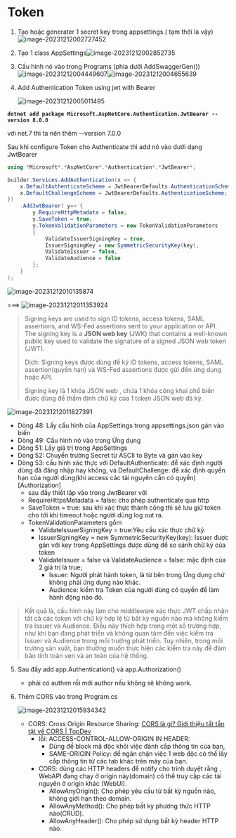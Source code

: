 # **Token**

1. Tạo hoặc generater 1 secret key trong appsettings.( tạm thời là vậy)![image-20231212002727452](C:\Users\NamVu\AppData\Roaming\Typora\typora-user-images\image-20231212002727452.png)

2. Tạo 1 class AppSettings![image-20231212002852735](C:\Users\NamVu\AppData\Roaming\Typora\typora-user-images\image-20231212002852735.png)

3. Cấu hình nó vào trong Programs (phía dưới AddSwaggerGen())![image-20231212004449607](C:\Users\NamVu\AppData\Roaming\Typora\typora-user-images\image-20231212004449607.png)![image-20231212004655639](C:\Users\NamVu\AppData\Roaming\Typora\typora-user-images\image-20231212004655639.png)

4. Add Authentication Token using jwt with Bearer

   ![image-20231212005011495](C:\Users\NamVu\AppData\Roaming\Typora\typora-user-images\image-20231212005011495.png)

**`dotnet add package Microsoft.AspNetCore.Authentication.JwtBearer --version 8.0.0`**

với net.7 thì ta nên thêm --version 7.0.0

Sau khi configure Token cho Authenticate thì add nó vào dưới dạng JwtBearer

```c#
using *Microsoft*.*AspNetCore*.*Authentication*.*JwtBearer*;

builder.Services.AddAuthentication(x => {
	x.DefaultAuthenticateScheme = JwtBearerDefaults.AuthenticationScheme;
    x.DefaultChallengeScheme = JwtBearerDefaults.AuthenticationScheme;
})
    .AddJwtBearer( y=> {
        y.RequireHttpMetadata = false;
        y.SaveToken = true;
        y.TokenValidationParameters = new TokenValidationParameters
        {
            ValidateIssuerSigningKey = true,
            IssuerSigningKey = new SymmetricSecurityKey(key),
            ValidateIssuer = false,
            ValidateAudience = false
		};
    }
);
```

![image-20231212010135874](C:\Users\NamVu\AppData\Roaming\Typora\typora-user-images\image-20231212010135874.png)

===> ![image-20231212011353924](C:\Users\NamVu\AppData\Roaming\Typora\typora-user-images\image-20231212011353924.png)

> Signing keys are used to sign ID tokens, access tokens, SAML assertions, and WS-Fed assertions sent to your application or API. The signing key is a **JSON web key** (JWK) that contains a well-known public key used to validate the signature of a signed JSON web token (JWT).
>
> Dịch: Signing keys được dùng để ký ID tokens, access tokens, SAML assertion(quyền hạn) và WS-Fed assertions được gửi đến ứng dụng hoặc API.
>
> Signing key là 1 khóa JSON web , chứa 1 khóa công khai phổ biến được dùng để thẩm định chữ ký của 1 token JSON web đã ký.

![image-20231212011827391](C:\Users\NamVu\AppData\Roaming\Typora\typora-user-images\image-20231212011827391.png)

- Dòng 48: Lấy cấu hình của AppSettings trong appsettings.json gán vào biến
- Dòng 49: Cấu hình nó vào trong Ứng dụng
- Dòng 51: Lấy giá trị trong AppSettings
- Dòng 52: Chuyển trường Secret từ ASCII to Byte và gán vào key
- Dòng 53: cấu hình xác thực với DefaultAuthenticate: để xác định người dùng đã đăng nhập hay không, và DefaultChallenge: để xác định quyền hạn của người dùng(khi access các tài nguyên cần có quyền)[Authorization]
  - sau đấy thiết lập vào trong JwtBearer với
  - RequireHttpsMetadata  = false: cho phép authenticate qua http
  - SaveToken = true: sau khi xác thực thành công thì sẽ lưu giữ token cho tới khi timeout hoặc người dùng log out ra.
  - TokenValidationParameters gồm
    - ValidateIssuerSigningKey = true:Yêu cầu xác thực chữ ký.
    - IssuerSigningKey = new SymmetricSecurityKey(key): Issuer được gán với key trong AppSettings được dùng để so sánh chữ ký của token
    - ValidateIssuer = false và ValidateAudience = false: mặc định của 2 giá trị là true; 
      - Issuer: Người phát hành token, là từ bên trong Ứng dụng chứ không phải ứng dụng nào khác.
      - Audience: kiểm tra Token của người dùng có quyền để làm hành động nào đó.

> Kết quả là, cấu hình này làm cho middleware xác thực JWT chấp nhận tất cả các token với chữ ký hợp lệ từ bất kỳ nguồn nào mà không kiểm tra Issuer và Audience. Điều này thích hợp trong một số trường hợp, như khi bạn đang phát triển và không quan tâm đến việc kiểm tra Issuer và Audience trong môi trường phát triển. Tuy nhiên, trong môi trường sản xuất, bạn thường muốn thực hiện các kiểm tra này để đảm bảo tính toàn vẹn và an toàn của hệ thống.

5. Sau đấy add app.Authentication() và app.Authorization()
   - phải có authen rồi mới author nếu không sẽ không work.

6. Thêm CORS vào trong Program.cs

   ![image-20231212015934342](C:\Users\NamVu\AppData\Roaming\Typora\typora-user-images\image-20231212015934342.png)

   - CORS: Cross Origin Resource Sharing: [CORS là gì? Giới thiệu tất tần tật về CORS | TopDev](https://topdev.vn/blog/cors-la-gi/)
     - lỗi: ACCESS-CONTROL-ALLOW-ORIGIN IN HEADER: 
       - Dùng để block mã độc khỏi việc đánh cắp thông tin của bạn, 
       - SAME-ORIGIN Policy: để ngăn chặn việc 1 web độc có thể lấy cắp thông tin từ các tab khác trên máy của bạn.
     - CORS: dùng các HTTP headers để notify cho trình duyệt rằng , WebAPI đang chạy ở origin này(domain) có thể truy cập các tài nguyên ở origin khác (WebUI).
       - AllowAnyOrigin(): Cho phép yêu cầu từ bất kỳ nguồn nào, không giới hạn theo domain.
       - AllowAnyMethod(): Cho phép bất kỳ phương thức HTTP nào(CRUD).
       - AllowAnyHeader(): Cho phép sử dụng bất kỳ header HTTP nào.